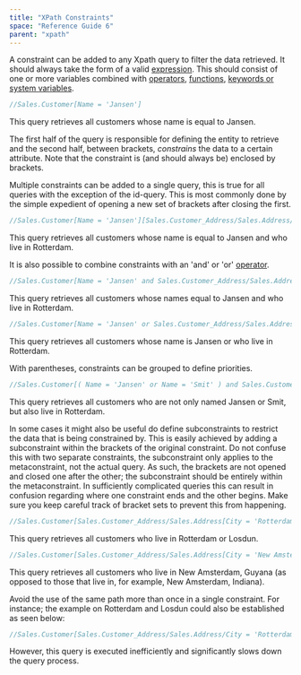 ```yaml
---
title: "XPath Constraints"
space: "Reference Guide 6"
parent: "xpath"
---
```



A constraint can be added to any Xpath query to filter the data retrieved. It should always take the form of a valid [expression](/refguide6/xpath-expressions). This should consist of one or more variables combined with [operators](/refguide6/xpath-operators), [functions](/refguide6/xpath-constraint-functions), [keywords or system variables](/refguide6/xpath-keywords-and-system-variables).

```java
//Sales.Customer[Name = 'Jansen']
```

This query retrieves all customers whose name is equal to Jansen.

The first half of the query is responsible for defining the entity to retrieve and the second half, between brackets, _constrains_ the data to a certain attribute. Note that the constraint is (and should always be) enclosed by brackets.

Multiple constraints can be added to a single query, this is true for all queries with the exception of the id-query. This is most commonly done by the simple expedient of opening a new set of brackets after closing the first.

```java
//Sales.Customer[Name = 'Jansen'][Sales.Customer_Address/Sales.Address/City = 'Rotterdam']
```

This query retrieves all customers whose name is equal to Jansen and who live in Rotterdam.

It is also possible to combine constraints with an 'and' or 'or' [operator](/refguide6/xpath-operators).

```java
//Sales.Customer[Name = 'Jansen' and Sales.Customer_Address/Sales.Address/City = 'Rotterdam']
```

This query retrieves all customers whose names equal to Jansen and who live in Rotterdam.

```java
//Sales.Customer[Name = 'Jansen' or Sales.Customer_Address/Sales.Address/City = 'Rotterdam']
```

This query retrieves all customers whose name is Jansen or who live in Rotterdam.

With parentheses, constraints can be grouped to define priorities.

```java
//Sales.Customer[( Name = 'Jansen' or Name = 'Smit' ) and Sales.Customer_Address/Sales.Address/City = 'Rotterdam']
```

This query retrieves all customers who are not only named Jansen or Smit, but also live in Rotterdam.

In some cases it might also be useful do define subconstraints to restrict the data that is being constrained by. This is easily achieved by adding a subconstraint within the brackets of the original constraint. Do not confuse this with two separate constraints, the subconstraint only applies to the metaconstraint, not the actual query. As such, the brackets are not opened and closed one after the other; the subconstraint should be entirely within the metaconstraint. In sufficiently complicated queries this can result in confusion regarding where one constraint ends and the other begins. Make sure you keep careful track of bracket sets to prevent this from happening.

```java
//Sales.Customer[Sales.Customer_Address/Sales.Address[City = 'Rotterdam' or City = 'Losdun']]
```

This query retrieves all customers who live in Rotterdam or Losdun.

```java
//Sales.Customer[Sales.Customer_Address/Sales.Address[City = 'New Amsterdam']/Sales.Adress_Country/Sales.Country/Name = 'Guyana']
```

This query retrieves all customers who live in New Amsterdam, Guyana (as opposed to those that live in, for example, New Amsterdam, Indiana).

Avoid the use of the same path more than once in a single constraint. For instance; the example on Rotterdam and Losdun could also be established as seen below:

```java
//Sales.Customer[Sales.Customer_Address/Sales.Address/City = 'Rotterdam' or Sales.Customer_Address/Sales.Address/City = 'Losdun']
```

However, this query is executed inefficiently and significantly slows down the query process.
